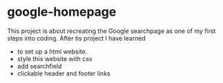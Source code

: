 # google-homepage
This project is about recreating the Google searchpage as one of my first steps into coding. 
After tis project I have learned 
- to set up a html website.
- style this website with css
- add searchfield
- clickable header and footer links
